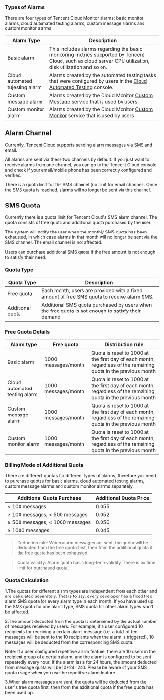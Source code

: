 ### Types of Alarms

There are four types of Tencent Cloud Monitor alarms: basic monitor alarms, cloud automated testing alarms, custom message alarms and custom monitor alarms

| Alarm Type                      | Description                              |
| ------------------------------- | ---------------------------------------- |
| Basic alarm                     | This includes alarms regarding the basic monitoring metrics supported by Tencent Cloud, such as cloud server CPU utilization, disk utilization and so on. |
| Cloud automated tujesting alarm | Alarms created by the automated testing tasks that were configured by users in the [Cloud Automated Testing](https://www.qcloud.com/document/product/280) console. |
| Custom message alarm            | Alarms created by the Cloud Monitor [Custom Message](https://www.qcloud.com/document/product/248/6218) service that is used by users. |
| Custom monitor alarm            | Alarms created by the Cloud Monitor [Custom Monitor](https://www.qcloud.com/document/product/248/6214) service that is used by users |

## Alarm Channel

Currently, Tencent Cloud supports sending alarm messages via SMS and email.

All alarms are sent via these two channels by default. If you just want to receive alarms from one channel, you can go to the Tencent Cloud console and check if your email/mobile phone has been correctly configured and verified.

There is a quota limit for the SMS channel (no limit for email channel). Once the SMS quota is reached, alarms will no longer be sent via this channel.


## SMS Quota

Currently there is a quota limit for Tencent Cloud's SMS alarm channel. The quota consists of free quota and additional quota purchased by the user.

The system will notify the user when the monthly SMS quota has been exhausted, in which case alarms in that month will no longer be sent via the SMS channel. The email channel is not affected.

Users can purchase additional SMS quota if the free amount is not enough to satisfy their need.

### Quota Type

| Quota Type | Description  | 
|---------|---------|
| Free quota | Each month, users are provided with a fixed amount of free SMS quota to receive alarm SMS.| 
| Additional quota|Additional SMS quota purchased by users when the free quota is not enough to satisfy their demand.|

### Free Quota Details

|Alarm type | Free quota | Distribution rule |
|---------|---------|---------|
| Basic alarm | 1000 messages/month | Quota is reset to 1000 at the first day of each month, regardless of the remaining quota in the previous month |
|Cloud automated testing alarm|1000 messages/month|Quota is reset to 1000 at the first day of each month, regardless of the remaining quota in the previous month|
|Custom message alarm|1000 messages/month|Quota is reset to 1000 at the first day of each month, regardless of the remaining quota in the previous month|
|Custom monitor alarm|1000 messages/month|Quota is reset to 1000 at the first day of each month, regardless of the remaining quota in the previous month|


### Billing Mode of Additional Quota

There are different quotas for different types of alarms, therefore you need to purchase quotas for basic alarms, cloud automated testing alarms, custom message alarms and custom monitor alarms separately.

|Additional Quota Purchase |	Additional Quota Price|
|---------|---------|
|< 100 messages| 0.055|
|≥ 100 messages, < 500 messages	|0.052|
|≥ 500 messages, < 1000 messages|	0.050|
|≥ 1000 messages|	0.045|

>Deduction rule: When alarm messages are sent, the quota will be deducted from the free quota first, then from the additional quota if the free quota has been exhausted

>Quota validity: Alarm quota has a long-term validity. There is no time limit for purchased quota.

### Quota Calculation

1.The quotas for different alarm types are independent from each other and are calculated separately. That is to say, every developer has a fixed free alarm SMS quota for every alarm type in each month. If you have used up the SMS quota for one alarm type, SMS quota for other alarm types won't be affected.

2.The amount deducted from the quota is determined by the actual number of messages received by users. For example, if a user configured 10 recipients for receiving a certain alarm message (i.e. a total of ten messages will be sent to the 10 recipients when the alarm is triggered), 10 messages will be deducted from the corresponding SMS quota.

Note: If a user configured repetitive alarm feature, there are 10 users in the recipient group of a certain alarm, and the alarm is configured to be sent repeatedly every hour. If the alarm lasts for 24 hours, the amount deducted from message quota will be 10*24=240. Please be aware of your SMS quota usage when you use the repetitive alarm feature.

3.When alarm messages are sent, the quota will be deducted from the user's free quota first, then from the additional quota if the free quota has been used up.
